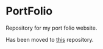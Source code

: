 # PortFolio

Repository for my port folio website.

Has been moved to [this](https://github.com/baonguyen96/baonguyen96.github.io) repository.